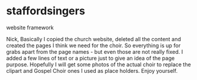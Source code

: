 # staffordsingers
website framework

Nick,
Basically I copied the church website, deleted all the content and created the pages I think we need for the choir.
So everything is up for grabs apart from the page names - but even those are not really fixed.
I added a few lines of text or a picture just to give an idea of the page purpose. Hopefully I will get some photos of the actual choir
to replace the clipart and Gospel Choir ones I used as place holders.
Enjoy yourself.
